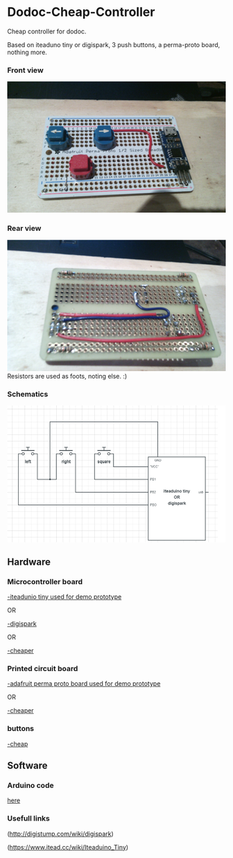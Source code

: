 # Dodoc-Cheap-Controller

Cheap controller for dodoc.

Based on iteaduno tiny or digispark, 3 push buttons, a perma-proto board, nothing more.

### Front view
![dodoc-cheap-contrloler](https://github.com/mart1ver/dodoc-cheap-controller/blob/master/dodoc-cheap-controller_example_project_face_view.jpg)

### Rear view
![dodoc-cheap-contrloler](https://github.com/mart1ver/dodoc-cheap-controller/blob/master/dodoc-cheap-controller_example_project_back_view.jpg)
Resistors are used as foots, noting else. :)

### Schematics
![dodoc-cheap-contrloler](https://github.com/mart1ver/dodoc-cheap-controller/blob/master/dodoc%20cheap%20controller_shematics.png)

## Hardware
### Microcontroller board
[-iteadunio tiny used for demo prototype](https://www.itead.cc/iteaduino-tiny.html)

OR

[-digispark](http://digistump.com/products/1)

OR

[-cheaper](https://fr.aliexpress.com/item/Digispark-kickstarter-Micro-development-board-ATTINY85-module-for-Arduino-usb/32584975067.html?spm=2114.30011508.3.1.jKAIly&ws_ab_test=searchweb0_0,searchweb201602_4_10065_10000073_10068_10000077_10000074_10000033_119_10000030_10000026_10000023_431_10000069_10000068_10060_10062_10056_10055_10000062_10054_10000063_10059_10099_10000020_10000013_10103_10102_10000016_10096_10000056_10000059_10052_10053_10107_10050_10106_10051_10000097_10000094_10000091_10000007_10000050_10084_10000101_10083_10000100_10080_10000047_10000104_10082_10081_10110_10111_10112_10113_10114_10000089_10000086_10037_10000083_10033_10000041_10000080_10078_10079_10077_10000038_10073_10070_10122_10123_10121_10126_10124-10050,searchweb201603_3,afswitch_2_afChannel,ppcSwitch_5,single_sort_2_default&btsid=2bcd6f8d-63cd-485a-807e-6c7009551776&algo_expid=198866cb-b09a-4a23-8789-80dca38564a1-0&algo_pvid=198866cb-b09a-4a23-8789-80dca38564a1)

### Printed circuit board
[-adafruit perma proto board used for demo prototype](https://www.adafruit.com/product/571)

OR

[-cheaper](https://fr.aliexpress.com/item/Best-Promotion-5x10cm-Solderless-PCB-Test-Breadboard-Single-Side-Copper-Prototype-Paper-Tinned-Plate-2-3/32668959779.html?scm=1007.13338.71800.000000000000000&pvid=22517b11-2158-4185-8b26-d3d02454ac1e&tpp=1)

### buttons
[-cheap](https://fr.aliexpress.com/item/B3F-20PCS-Tactile-Push-Button-Switch-Momentary-12-12-7-3MM-Micro-switch-button-20PCS-4/32762266462.html?scm=1007.13338.71800.000000000000000&pvid=2e54952f-7967-4f37-9ff9-a072fbcabdb0&tpp=1)

## Software

### Arduino code
[here](https://github.com/mart1ver/dodoc-cheap-controller/blob/master/dodoc-cheap-controller_arduino_code.ino)

### Usefull links

(http://digistump.com/wiki/digispark)

(https://www.itead.cc/wiki/Iteaduino_Tiny)
